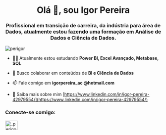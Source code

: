 <h1 align="center">Olá 👋, sou Igor Pereira</h1>
<h3 align="center">Profissional em transição de carreira, da indústria para área de Dados, atualmente estou fazendo uma formação em Análise de Dados e Ciência de Dados.</h3>

<p align="left"> <img src="https://komarev.com/ghpvc/?username=perigor&label=Profile%20views&color=0e75b6&style=flat" alt="perigor" /> </p>

- 👨‍💻 Atualmente estou estudando **Power BI, Excel Avançado, Metabase, SQL**

- 👯 Busco colaborar em conteúdos de **BI e Ciência de Dados**

- 📫 Fale comigo em **igorpereira_ac @hotmail.com**

- 📄 Saiba mais sobre mim [https://www.linkedin.com/in/igor-pereira-42979554/](https://www.linkedin.com/in/igor-pereira-42979554/)

<h3 align="left">Conecte-se comigo:</h3>
<p align="left">
<a href="https://instagram.com/_perigor" target="blank"><img align="center" src="https://raw.githubusercontent.com/rahuldkjain/github-profile-readme-generator /master/src/images/icons/Social/instagram.svg" alt="_perigor" height="30" width="40" /></a>
</p>
